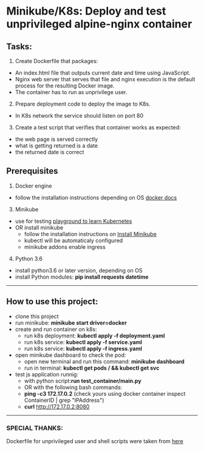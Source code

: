 # Minikube/K8s: Deploy and test unprivileged alpine-nginx container
## Tasks:
1. Create Dockerfile that packages:
 * An index.html file that outputs current date and time using JavaScript.
 * Nginx web server that serves that file and nginx execution is the default process for the resulting Docker image.
 * The container has to run as unprivilege user.
2. Prepare deployment code to deploy the image to K8s.
 * In K8s network the service should listen on port 80
3. Create a test script that verifies that container works as expected:
 * the web page is served correctly
 * what is getting returned is a date
 * the returned date is correct

## Prerequisites
1. Docker engine
* follow the installation instructions depending on OS [docker docs](https://docs.docker.com/engine/install/)
3. Minikube
* use for testing [playground to learn Kubernetes](https://labs.play-with-k8s.com/)
* OR install minikube
  * follow the installation instructions on [Install Minikube](https://v1-18.docs.kubernetes.io/docs/tasks/tools/install-minikube/)
  * kubectl will be automaticaly configured
  * minikube addons enable ingress
4. Python 3.6
* install python3.6 or later version, depending on OS
* install Python modules: **pip install requests datetime**

-----------------------------------------------------------
## How to use this project:
* clone this project
* run minikube: **minikube start driver=docker**
* create and run container on k8s:
  * run k8s deployment: **kubectl apply -f deployment.yaml**
  * run k8s service: **kubectl apply -f service.yaml**
  * run k8s service: **kubectl apply -f ingress.yaml**
* open minikube dashboard to check the pod: 
  * open new terminal and run this command: **minikube dashboard**
  * run in terminal: **kubectl get pods / && kubectl get svc**
* test js application runnig:
  * with python script:**run test_container/main.py**
  * OR with the following bash commands: 
  * **ping -c3 172.17.0.2** (check yours using docker container inspect ContainerID | grep "IPAddress")
  * **curl** http://172.17.0.2:8080

-----------------------------------------------------------
### SPECIAL THANKS: 
Dockerfile for unprivileged user and shell scripts were taken from [here](https://github.com/nginxinc/docker-nginx-unprivileged/tree/main/stable/alpine)
